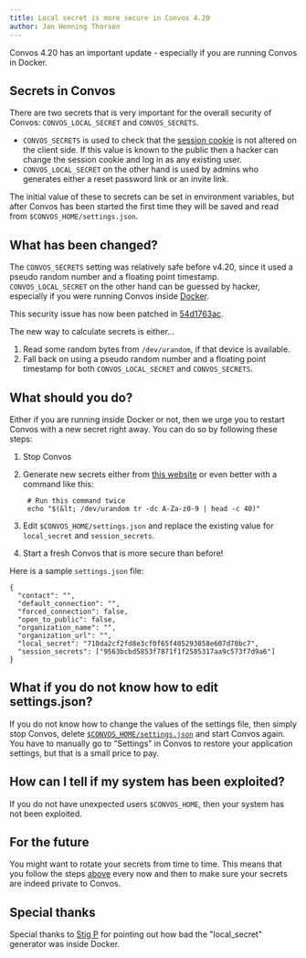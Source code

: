 ```yaml
---
title: Local secret is more secure in Convos 4.20
author: Jan Henning Thorsen
---
```


Convos 4.20 has an important update - especially if you are running Convos in
Docker.

## Secrets in Convos

There are two secrets that is very important for the overall security of
Convos: `CONVOS_LOCAL_SECRET` and `CONVOS_SECRETS`.

* `CONVOS_SECRETS` is used to check that the [session cookie](/doc/Mojolicious#secrets)
  is not altered on the client side. If this value is known to the public then a
  hacker can change the session cookie and log in as any existing user.
* `CONVOS_LOCAL_SECRET` on the other hand is used by admins who generates either
  a reset password link or an invite link.

The initial value of these to secrets can be set in environment variables, but
after Convos has been started the first time they will be saved and read from
`$CONVOS_HOME/settings.json`.

## What has been changed?

The `CONVOS_SECRETS` setting was relatively safe before v4.20, since it used a
pseudo random number and a floating point timestamp. `CONVOS_LOCAL_SECRET` on
the other hand can be guessed by hacker, especially if you were running Convos
inside [Docker](https://www.docker.com/).

This security issue has now been patched in
[54d1763ac](https://github.com/convos-chat/convos/commit/54d1763ac65c05aad27ad454b4e5a62ba8352d39#diff-ea66a76f841b0b3c8843d07100b36304R134-R144).

The new way to calculate secrets is either...

1. Read some random bytes from `/dev/urandom`, if that device is available.
2. Fall back on using a pseudo random number and a floating point timestamp
   for both `CONVOS_LOCAL_SECRET` and `CONVOS_SECRETS`.

## What should you do?

Either if you are running inside Docker or not, then we urge you to restart
Convos with a new secret right away. You can do so by following these steps:

1. Stop Convos
2. Generate new secrets either from
   [this website](https://onlinehashtools.com/generate-random-sha1-hash)
   or even better with a command like this:

        # Run this command twice
        echo "$(&lt; /dev/urandom tr -dc A-Za-z0-9 | head -c 40)"

4. Edit `$CONVOS_HOME/settings.json` and replace the existing value for
   `local_secret` and `session_secrets`.
5. Start a fresh Convos that is more secure than before!

Here is a sample `settings.json` file:

    {
      "contact": "",
      "default_connection": "",
      "forced_connection": false,
      "open_to_public": false,
      "organization_name": "",
      "organization_url": "",
      "local_secret": "710da2cf2fd8e3cf0f65f405293858e607d70bc7",
      "session_secrets": ["9563bcbd5853f7871f1f2585317aa9c573f7d9a6"]
    }

## What if you do not know how to edit settings.json?

If you do not know how to change the values of the settings file, then simply
stop Convos, delete
[`$CONVOS_HOME/settings.json`](/doc/faq#where-does-convos-store-logs-settings-and-uploaded-files)
and start Convos again. You have to manually go to "Settings" in Convos to
restore your application settings, but that is a small price to pay.

## How can I tell if my system has been exploited?

If you do not have unexpected users `$CONVOS_HOME`, then your system has not
been exploited.

## For the future

You might want to rotate your secrets from time to time. This means that you
follow the steps [above](#what-should-you-do) every now and then to make sure
your secrets are indeed private to Convos.

## Special thanks

Special thanks to [Stig P](https://github.com/stigtsp) for pointing out how bad the
"local_secret" generator was inside Docker.
